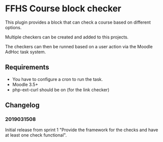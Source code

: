 # FFHS Course block checker

This plugin provides a block that can check a course based on different options.

Multiple checkers can be created and added to this projects.

The checkers can then be runned based on a user action via the Moodle AdHoc task system.

## Requirements
 - You have to configure a cron to run the task.
 - Moodle 3.5+
 - php-ext-curl should be on (for the link checker)

## Changelog

### 2019031508 
Initial release from sprint 1 "Provide the framework for the checks and have at least one check functional".
